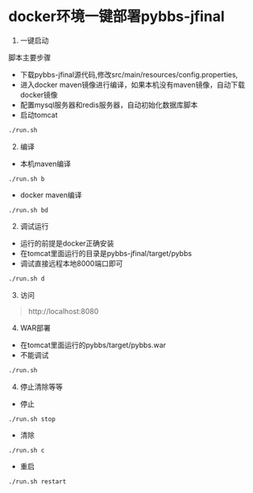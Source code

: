 docker环境一键部署pybbs-jfinal
================


1. 一键启动

脚本主要步骤
- 下载pybbs-jfinal源代码,修改src/main/resources/config.properties,
- 进入docker maven镜像进行编译，如果本机没有maven镜像，自动下载docker镜像
- 配置mysql服务器和redis服务器，自动初始化数据库脚本
- 启动tomcat

```bash
./run.sh 

```


2. 编译

- 本机maven编译
```
./run.sh b
```

- docker maven编译
```
./run.sh bd
```


2. 调试运行

- 运行的前提是docker正确安装
- 在tomcat里面运行的目录是pybbs-jfinal/target/pybbs
- 调试直接远程本地8000端口即可
```bash
./run.sh d
```


3. 访问

> http://localhost:8080


4. WAR部署
- 在tomcat里面运行的pybbs/target/pybbs.war
- 不能调试
```bash
./run.sh 
```


4. 停止清除等等

- 停止
```
./run.sh stop
```

- 清除 
```
./run.sh c
```

- 重启
```
./run.sh restart
```


